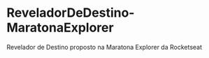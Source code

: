# ReveladorDeDestino-MaratonaExplorer
 Revelador de Destino proposto na Maratona Explorer da Rocketseat
